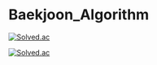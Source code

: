 # Baekjoon_Algorithm

[![Solved.ac
](http://mazassumnida.wtf/api/generate_badge?boj=chipndale)](https://solved.ac/chipndale)




[![Solved.ac
](http://mazassumnida.wtf/api/generate_badge?boj=winston1214)](https://solved.ac/winston1214)
